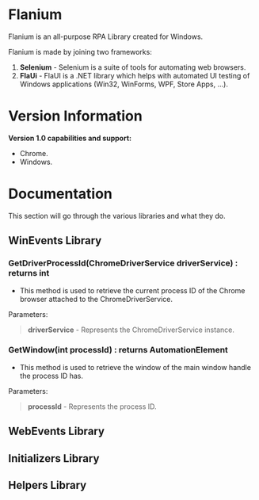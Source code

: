 # Flanium

Flanium is an all-purpose RPA Library created for Windows.

Flanium is made by joining two frameworks:
 1. **Selenium** - Selenium is a suite of tools for automating web browsers.
 2. **FlaUi** - FlaUI is a .NET library which helps with automated UI testing of Windows applications (Win32, WinForms, WPF, Store Apps, ...).
 
 # Version Information
 
 **Version 1.0 capabilities and support:**
 
 * Chrome.
 * Windows.
    
# Documentation
This section will go through the various libraries and what they do.

## WinEvents Library

### GetDriverProcessId(ChromeDriverService driverService) : returns int

* This method is used to retrieve the current process ID of the <c>Chrome</c> browser attached to the ChromeDriverService.

Parameters:
>**driverService** - Represents the ChromeDriverService instance.

### GetWindow(int processId) : returns AutomationElement

* This method is used to retrieve the window of the main window handle the process ID has.

Parameters:
>**processId** - Represents the process ID.


## WebEvents Library

## Initializers Library

## Helpers Library
